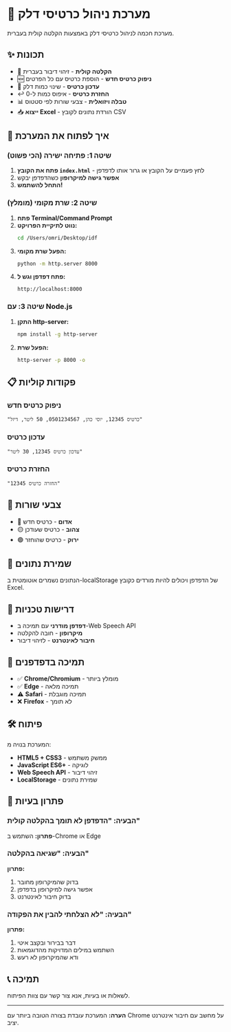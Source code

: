 # 🚗 מערכת ניהול כרטיסי דלק

מערכת חכמה לניהול כרטיסי דלק באמצעות הקלטה קולית בעברית.

## ✨ תכונות

- 🎤 **הקלטה קולית** - זיהוי דיבור בעברית
- 🆕 **ניפוק כרטיס חדש** - הוספת כרטיס עם כל הפרטים
- 🔄 **עדכון כרטיס** - שינוי כמות דלק
- ↩️ **החזרת כרטיס** - איפוס כמות ל-0
- 📊 **טבלה ויזואלית** - צבעי שורות לפי סטטוס
- 📥 **ייצוא Excel** - הורדת נתונים לקובץ CSV

## 🚀 איך לפתוח את המערכת

### שיטה 1: פתיחה ישירה (הכי פשוט)
1. **פתח את הקובץ `index.html`** - לחץ פעמיים על הקובץ או גרור אותו לדפדפן
2. **אפשר גישה למיקרופון** כשהדפדפן יבקש
3. **התחל להשתמש!**

### שיטה 2: שרת מקומי (מומלץ)
1. **פתח Terminal/Command Prompt**
2. **נווט לתיקיית הפרויקט:**
   ```bash
   cd /Users/omri/Desktop/idf
   ```
3. **הפעל שרת מקומי:**
   ```bash
   python -m http.server 8000
   ```
4. **פתח דפדפן וגש ל:**
   ```
   http://localhost:8000
   ```

### שיטה 3: עם Node.js
1. **התקן http-server:**
   ```bash
   npm install -g http-server
   ```
2. **הפעל שרת:**
   ```bash
   http-server -p 8000 -o
   ```

## 📋 פקודות קוליות

### ניפוק כרטיס חדש
```
"כרטיס 12345, יוסי כהן, 0501234567, 50 ליטר, דיזל"
```

### עדכון כרטיס
```
"עדכון כרטיס 12345, 30 ליטר"
```

### החזרת כרטיס
```
"החזרה כרטיס 12345"
```

## 🎨 צבעי שורות

- 🔴 **אדום** - כרטיס חדש
- 🟡 **צהוב** - כרטיס שעודכן
- 🟢 **ירוק** - כרטיס שהוחזר

## 💾 שמירת נתונים

הנתונים נשמרים אוטומטית ב-localStorage של הדפדפן ויכולים להיות מורדים כקובץ Excel.

## 🔧 דרישות טכניות

- **דפדפן מודרני** עם תמיכה ב-Web Speech API
- **מיקרופון** - חובה להקלטה
- **חיבור לאינטרנט** - לזיהוי דיבור

## 📱 תמיכה בדפדפנים

- ✅ **Chrome/Chromium** - מומלץ ביותר
- ✅ **Edge** - תמיכה מלאה
- ⚠️ **Safari** - תמיכה מוגבלת
- ❌ **Firefox** - לא תומך

## 🛠️ פיתוח

המערכת בנויה מ:
- **HTML5 + CSS3** - ממשק משתמש
- **JavaScript ES6+** - לוגיקה
- **Web Speech API** - זיהוי דיבור
- **LocalStorage** - שמירת נתונים

## 🚨 פתרון בעיות

### הבעיה: "הדפדפן לא תומך בהקלטה קולית"
**פתרון:** השתמש ב-Chrome או Edge

### הבעיה: "שגיאה בהקלטה"
**פתרון:** 
1. בדוק שהמיקרופון מחובר
2. אפשר גישה למיקרופון בדפדפן
3. בדוק חיבור לאינטרנט

### הבעיה: "לא הצלחתי להבין את הפקודה"
**פתרון:**
1. דבר בבירור ובקצב איטי
2. השתמש במילים המדויקות מהדוגמאות
3. ודא שהמיקרופון לא רעש

## 📞 תמיכה

לשאלות או בעיות, אנא צור קשר עם צוות הפיתוח.

---

**הערה:** המערכת עובדת בצורה הטובה ביותר עם Chrome על מחשב עם חיבור אינטרנט יציב.


